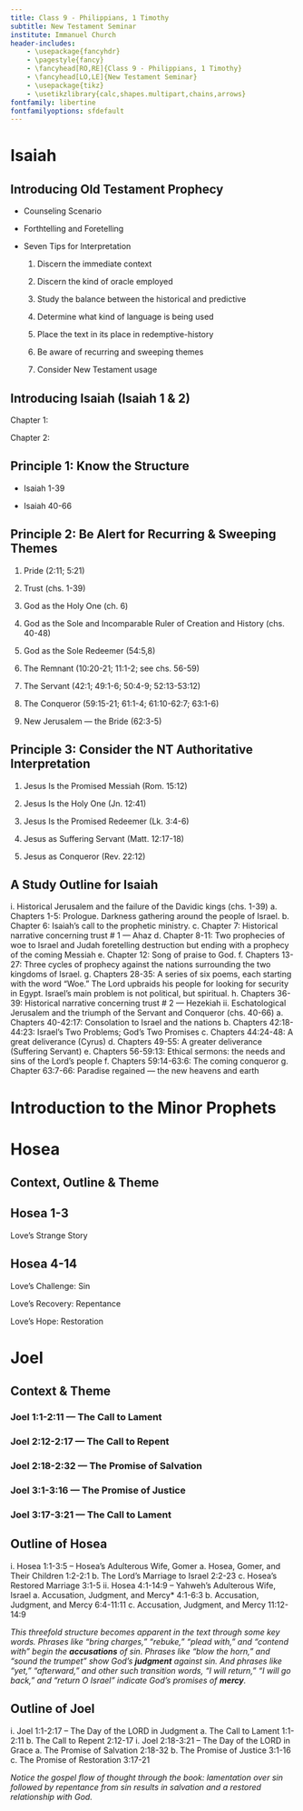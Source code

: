 ```yaml
---
title: Class 9 - Philippians, 1 Timothy
subtitle: New Testament Seminar
institute: Immanuel Church
header-includes:
    - \usepackage{fancyhdr}
    - \pagestyle{fancy}
    - \fancyhead[RO,RE]{Class 9 - Philippians, 1 Timothy}
    - \fancyhead[LO,LE]{New Testament Seminar}
    - \usepackage{tikz}
    - \usetikzlibrary{calc,shapes.multipart,chains,arrows}
fontfamily: libertine
fontfamilyoptions: sfdefault
---
```


# Isaiah

## Introducing Old Testament Prophecy

- Counseling Scenario

- Forthtelling and Foretelling

- Seven Tips for Interpretation

  1. Discern the immediate context

  2. Discern the kind of oracle employed

  3. Study the balance between the historical and predictive

  4. Determine what kind of language is being used

  5. Place the text in its place in redemptive-history

  6. Be aware of recurring and sweeping themes

  7. Consider New Testament usage

## Introducing Isaiah (Isaiah 1 & 2)

Chapter 1:

Chapter 2:

## Principle 1: Know the Structure

- Isaiah 1-39

- Isaiah 40-66

## Principle 2: Be Alert for Recurring & Sweeping Themes

1. Pride (2:11; 5:21)

2. Trust (chs. 1-39)

3. God as the Holy One (ch. 6)

4. God as the Sole and Incomparable Ruler of Creation and History (chs. 40-48)

5. God as the Sole Redeemer (54:5,8)

6. The Remnant (10:20-21; 11:1-2; see chs. 56-59)

7. The Servant (42:1; 49:1-6; 50:4-9; 52:13-53:12)

8. The Conqueror (59:15-21; 61:1-4; 61:10-62:7; 63:1-6)

9. New Jerusalem — the Bride (62:3-5)

## Principle 3: Consider the NT Authoritative Interpretation

1. Jesus Is the Promised Messiah (Rom. 15:12)

2. Jesus Is the Holy One (Jn. 12:41)

3. Jesus Is the Promised Redeemer (Lk. 3:4-6)

4. Jesus as Suffering Servant (Matt. 12:17-18)

5. Jesus as Conqueror (Rev. 22:12)

## A Study Outline for Isaiah

i. Historical Jerusalem and the failure of the Davidic kings (chs. 1-39)
   a. Chapters 1-5:  Prologue.  Darkness gathering around the people of Israel.
   b. Chapter 6:  Isaiah’s call to the prophetic ministry.
   c. Chapter 7: Historical narrative concerning trust # 1 — Ahaz
   d. Chapter 8-11: Two prophecies of woe to Israel and Judah foretelling destruction but ending with a prophecy of the coming Messiah
   e. Chapter 12:  Song of praise to God.
   f. Chapters 13-27:  Three cycles of prophecy against the nations surrounding the two kingdoms of Israel. 
   g. Chapters 28-35:  A series of six poems, each starting with the word “Woe.” The Lord upbraids his people for looking for security in Egypt. Israel’s main problem is not political, but spiritual.
   h. Chapters 36-39:  Historical narrative concerning trust # 2 — Hezekiah
ii. Eschatological Jerusalem and the triumph of the Servant and Conqueror (chs. 40-66)
    a. Chapters 40-42:17: Consolation to Israel and the nations
    b. Chapters  42:18-44:23: Israel’s Two Problems; God’s Two Promises
    c. Chapters 44:24-48: A great deliverance (Cyrus)
    d. Chapters 49-55: A greater deliverance (Suffering Servant)
    e. Chapters 56-59:13: Ethical sermons: the needs and sins of the Lord’s people
    f. Chapters 59:14-63:6: The coming conqueror
    g. Chapter 63:7-66: Paradise regained — the new heavens and earth

# Introduction to the Minor Prophets

# Hosea

## Context, Outline & Theme

## Hosea 1-3

Love’s Strange Story

## Hosea 4-14

Love’s Challenge: Sin

Love’s Recovery: Repentance

Love’s Hope: Restoration

# Joel

## Context & Theme

### Joel 1:1-2:11 — The Call to Lament

### Joel 2:12-2:17 — The Call to Repent

### Joel 2:18-2:32 — The Promise of Salvation

### Joel 3:1-3:16 — The Promise of Justice

### Joel 3:17-3:21 — The Call to Lament

## Outline of Hosea

i. Hosea 1:1-3:5 – Hosea’s Adulterous Wife, Gomer
   a. Hosea, Gomer, and Their Children 1:2-2:1
   b. The Lord’s Marriage to Israel 2:2-23
   c. Hosea’s Restored Marriage 3:1-5
ii. Hosea 4:1-14:9 – Yahweh’s Adulterous Wife, Israel
    a. Accusation, Judgment, and Mercy* 4:1-6:3
    b. Accusation, Judgment, and Mercy 6:4-11:11
    c. Accusation, Judgment, and Mercy 11:12-14:9

_This threefold structure becomes apparent in the text through some key words.  Phrases like “bring charges,” “rebuke,” “plead with,” and “contend with” begin the **accusations** of sin.  Phrases like “blow the horn,” and “sound the trumpet” show God’s **judgment** against sin.  And phrases like “yet,” “afterward,” and other such transition words, “I will return,” “I will go back,” and “return O Israel” indicate God’s promises of **mercy**._

## Outline of Joel

i. Joel 1:1-2:17 – The Day of the LORD in Judgment
   a. The Call to Lament 1:1-2:11
   b. The Call to Repent 2:12-17
i. Joel 2:18-3:21 – The Day of the LORD in Grace
   a. The Promise of Salvation 2:18-32
   b. The Promise of Justice 3:1-16
   c. The Promise of Restoration 3:17-21

_Notice the gospel flow of thought through the book: lamentation over sin followed by repentance from sin results in salvation and a restored relationship with God._